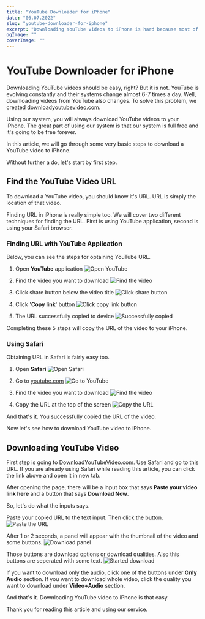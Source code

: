 ```yaml
---
title: "YouTube Downloader for iPhone"
date: "06.07.2022"
slug: "youtube-downloader-for-iphone"
excerpt: "Downloading YouTube videos to iPhone is hard because most of the websites will not work. In this article we will go through the steps for downloading YouTube videos to iPhone."
ogImage: ""
coverImage: ""
---
```


# YouTube Downloader for iPhone

Downloading YouTube videos should be easy, right? But it is not. YouTube is evolving constantly and their systems change almost 6-7 times a day. Well, downloading videos from YouTube also changes. To solve this problem, we created [downloadyoutubevideo.com](DownloadYouTubeVideo.com).

Using our system, you will always download YouTube videos to your iPhone. The great part of using our system is that our system is full free and it's going to be free forever.

In this article, we will go through some very basic steps to download a YouTube video to iPhone.

Without further a do, let's start by first step.

## Find the YouTube Video URL

To download a YouTube video, you should know it's URL. URL is simply the location of that video.

Finding URL in iPhone is really simple too. We will cover two different techniques for finding the URL. First is using YouTube application, second is using your Safari browser.

### Finding URL with YouTube Application

Below, you can see the steps for optaining YouTube URL.

1. Open **YouTube** application
   ![Open YouTube](../assets/blog/how-to-download-youtube-video/open-youtube.png "Open YouTube")

2. Find the video you want to download
   ![Find the video](../assets/blog/how-to-download-youtube-video/find-the-video.png "Find the video")

3. Click share button below the video title
   ![Click share button](../assets/blog/how-to-download-youtube-video/click-share.png "Click share button")

4. Click '**Copy link**' button
   ![Click copy link button](../assets/blog/how-to-download-youtube-video/click-copy-link.png "Click copy link button")

5. The URL successfully copied to device
   ![Successfully copied](../assets/blog/how-to-download-youtube-video/copied.png "Successfully copied")

Completing these 5 steps will copy the URL of the video to your iPhone.

### Using Safari

Obtaining URL in Safari is fairly easy too.

1. Open **Safari**
   ![Open Safari](../assets/blog/youtube-downloader-for-iphone/open-safari.png "Open Safari")

2. Go to [youtube.com](YouTube.com)
   ![Go to YouTube](../assets/blog/youtube-downloader-for-iphone/go-to-youtube.png "Go to YouTube")

3. Find the video you want to download
   ![Find the video](../assets/blog/youtube-downloader-for-iphone/find-the-video.png "Find the video")

4. Copy the URL at the top of the screen
   ![Copy the URL](../assets/blog/youtube-downloader-for-iphone/copy-the-url.png "Copy the URL")

And that's it. You successfully copied the URL of the video.

Now let's see how to download YouTube video to iPhone.

## Downloading YouTube Video

First step is going to [DownloadYouTubeVideo.com](download-youtube-video.com). Use Safari and go to this URL. If you are already using Safari while reading this article, you can click the link above and open it in new tab.

After opening the page, there will be a input box that says **Paste your video link here** and a button that says **Download Now**.

So, let's do what the inputs says.

Paste your copied URL to the text input. Then click the button.
![Paste the URL](../assets/Tutorial_1.png "Paste the URL")

After 1 or 2 seconds, a panel will appear with the thumbnail of the video and some buttons.
![Download panel](../assets/Tutorial_2.png "Download panel")

Those buttons are download options or download qualities. Also this buttons are seperated with some text.
![Started download](../assets/Tutorial_3.png "Started download")

If you want to download only the audio, click one of the buttons under **Only Audio** section. If you want to download whole video, click the quality you want to download under **Video+Audio** section.

And that's it. Downloading YouTube video to iPhone is that easy.

Thank you for reading this article and using our service.
